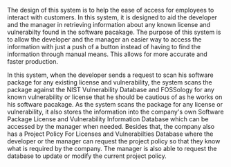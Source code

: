 The design of this system is to help the ease of access for employees to interact with customers. In this system, it is designed to aid the developer and the manager in retrieving information about any known license and vulnerabilty found in the software pacakage. The purpose of this system is to allow the developer and the manager an easier way to access the information with just a push of a button instead of having to find the information through manual means. This allows for more accurate and faster production. 

In this system, when the developer sends a request to scan his software package for any existing license and vulnerability, the system scans the package against the NIST Vulnerability Database and FOSSology for any known vulnerability or license that he should be cautious of as he works on his software pacakage. As the system scans the package for any license or vulnerability, it also stores the information into the company's own Software Package License and Vulnerability Information Database which can be accessed by the manager when needed. Besides that, the company also has a Project Policy For Licenses and Vulnerabilties Database where the developer or the manager can request the project policy so that they know what is required by the company. The manager is also able to request the database to update or modify the current project policy.  




